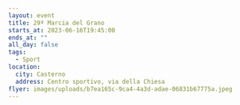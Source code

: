 ```yaml
---
layout: event
title: 29ª Marcia del Grano
starts_at: 2023-06-16T19:45:00
ends_at: ""
all_day: false
tags:
  - Sport
location:
  city: Casterno
  address: Centro sportivo, via della Chiesa
flyer: images/uploads/b7ea165c-9ca4-4a3d-adae-06831b67775a.jpeg
---
```

